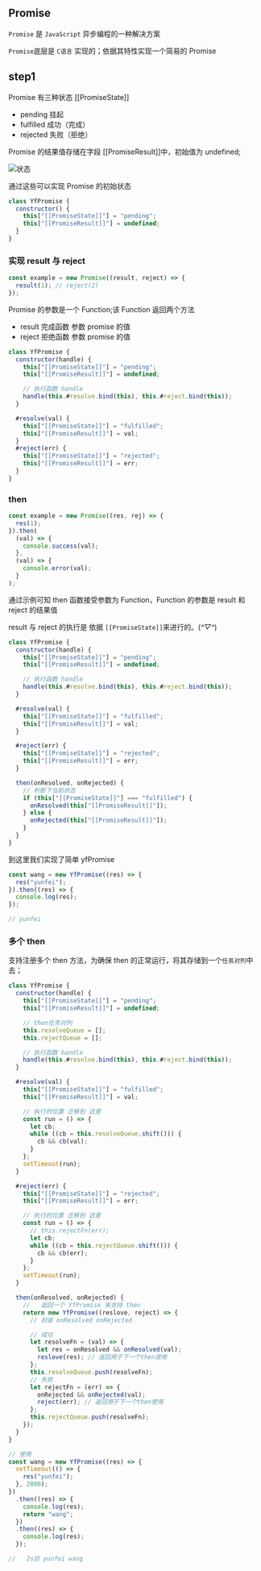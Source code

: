 ## Promise

`Promise` 是 `JavaScript` 异步编程的一种解决方案

`Promise`底层是 `C语言` 实现的；依据其特性实现一个简易的 Promise

## step1

Promise 有三种状态 [[PromiseState]]

- pending 挂起
- fulfilled 成功（完成）
- rejected 失败（拒绝）

Promise 的结果值存储在字段 [[PromiseResult]]中，初始值为 undefined;

![状态](/assets/img/promise/state.png)

通过这些可以实现 Promise 的初始状态

```js
class YfPromise {
  constructor() {
    this["[[PromiseState]]"] = "pending";
    this["[[PromiseResult]]"] = undefined;
  }
}
```

### 实现 result 与 reject

```js
const example = new Promise((result, reject) => {
  result(1); // reject(2)
});
```

Promise 的参数是一个 Function;该 Function 返回两个方法

- result 完成函数 参数 promise 的值
- reject 拒绝函数 参数 promise 的值

```js
class YfPromise {
  constructor(handle) {
    this["[[PromiseState]]"] = "pending";
    this["[[PromiseResult]]"] = undefined;

    // 执行函数 handle
    handle(this.#resolve.bind(this), this.#reject.bind(this));
  }

  #resolve(val) {
    this["[[PromiseState]]"] = "fulfilled";
    this["[[PromiseResult]]"] = val;
  }
  #reject(err) {
    this["[[PromiseState]]"] = "rejected";
    this["[[PromiseResult]]"] = err;
  }
}
```

### then

```js
const example = new Promise((res, rej) => {
  res(1);
}).then(
  (val) => {
    console.success(val);
  },
  (val) => {
    console.error(val);
  }
);
```

通过示例可知 then 函数接受参数为 Function，Function 的参数是 result 和 reject 的结果值

result 与 reject 的执行是 依据 `[[PromiseState]]`来进行的。(_^▽^_)

```js
class YfPromise {
  constructor(handle) {
    this["[[PromiseState]]"] = "pending";
    this["[[PromiseResult]]"] = undefined;

    // 执行函数 handle
    handle(this.#resolve.bind(this), this.#reject.bind(this));
  }

  #resolve(val) {
    this["[[PromiseState]]"] = "fulfilled";
    this["[[PromiseResult]]"] = val;
  }

  #reject(err) {
    this["[[PromiseState]]"] = "rejected";
    this["[[PromiseResult]]"] = err;
  }

  then(onResolved, onRejected) {
    // 判断下当前状态
    if (this["[[PromiseState]]"] === "fulfilled") {
      onResolved(this["[[PromiseResult]]"]);
    } else {
      onRejected(this["[[PromiseResult]]"]);
    }
  }
}
```

到这里我们实现了简单 yfPromise

```js
const wang = new YfPromise((res) => {
  res("yunfei");
}).then((res) => {
  console.log(res);
});

// yunfei
```

### 多个 then

支持注册多个 then 方法，为确保 then 的正常运行，将其存储到一个`任务对列`中去；

```js
class YfPromise {
  constructor(handle) {
    this["[[PromiseState]]"] = "pending";
    this["[[PromiseResult]]"] = undefined;

    // then任务对列
    this.resolveQueue = [];
    this.rejectQueue = [];

    // 执行函数 handle
    handle(this.#resolve.bind(this), this.#reject.bind(this));
  }

  #resolve(val) {
    this["[[PromiseState]]"] = "fulfilled";
    this["[[PromiseResult]]"] = val;

    // 执行的位置 迁移到 这里
    const run = () => {
      let cb;
      while ((cb = this.resolveQueue.shift())) {
        cb && cb(val);
      }
    };
    setTimeout(run);
  }

  #reject(err) {
    this["[[PromiseState]]"] = "rejected";
    this["[[PromiseResult]]"] = err;

    // 执行的位置 迁移到 这里
    const run = () => {
      // this.rejectFn(err);
      let cb;
      while ((cb = this.rejectQueue.shift())) {
        cb && cb(err);
      }
    };
    setTimeout(run);
  }

  then(onResolved, onRejected) {
    //   返回一个 YfPromise 来支持 then
    return new YfPromise((reslove, reject) => {
      // 封装 onResolved onRejected

      // 成功
      let resolveFn = (val) => {
        let res = onResolved && onResolved(val);
        reslove(res); // 返回用于下一个then使用
      };
      this.resolveQueue.push(resolveFn);
      // 失败
      let rejectFn = (err) => {
        onRejected && onRejected(val);
        reject(err); // 返回用于下一个then使用
      };
      this.rejectQueue.push(resolveFn);
    });
  }
}

// 使用
const wang = new YfPromise((res) => {
  setTimeout(() => {
    res("yunfei");
  }, 2000);
})
  .then((res) => {
    console.log(res);
    return "wang";
  })
  .then((res) => {
    console.log(res);
  });

//   2s后 yunfei wang 
```
